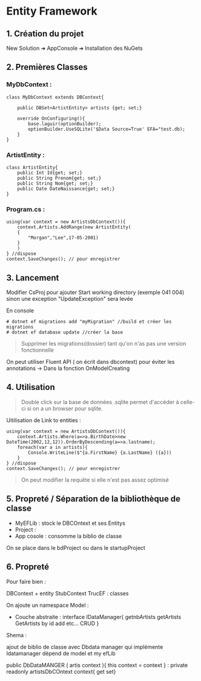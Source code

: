 # Entity Framework

## 1. Création du projet 

New Solution ➜ AppConsole ➜ Installation des NuGets

## 2. Premières Classes

### **MyDbContext :**

    class MyDbContext extends DBContext{

        public DBSet<ArtistEntity> artists {get; set;}

        override OnConfiguring(){
            base.laguir(optionBuilder);
            optionBuilder.UseSQLite('$Data Source=True' EFA="test.db);
        }
    }

### **ArtistEntity :**

    class ArtistEntity{
        public Int Id{get; set;}
        public String Prenom{get; set;}
        public String Nom{get; set;}
        public Date DateNaissance{get; set;}
    }

### **Program.cs :**

    using(var context = new ArtistsDbContext()){
        context.Artists.AddRange(new ArtistEntity(
        {
            "Morgan","Lee",17-05-2001)
        }
        )
    } //dispose
    context.SaveChanges(); // pour enregistrer

## 3. Lancement 

Modifier CsProj pour ajouter Start working directory (exemple 041 004) sinon une exception "UpdateException" sera levée

En console 

    # dotnet ef migrations add "myMigration" //build et créer les migrations
    # dotnet ef database update //créer la base 

> Supprimer les migrations(dossier) tant qu'on n'as pas une version fonctionnelle

On peut utiliser Fluent API ( on écrit dans dbcontext) pour éviter les annotations -> Dans la fonction OnModelCreating

## 4. Utilisation

> Double click sur la base de données .sqlite permet d'accéder à celle-ci si on a un browser pour sqlite.

Uitilisation de Link to entities : 

    using(var context = new ArtistsDbContext()){
        context.Artists.Where(a=>a.BirthDate>new DateTime(2002,12,12)).OrderByDescending(a=>a.lastname);
        foreach(var a in artists){
            Console.WriteLine($"{a.FirstName} {a.LastName} ({a}))
        }
    } //dispose
    context.SaveChanges(); // pour enregistrer
> On peut modifier la requête si elle n'est pas assez optimisé
## 5. Propreté / Séparation de la bibliothèque de classe 

- MyEFLib : stock le DBCOntext et ses Entitys 
- Project :  
- App cosole : consomme la biblio de classe 

On se place dans le bdProject ou dans le startupProject

## 6. Propreté 

Pour faire bien : 

DBContext + entity 
StubContext
TrucEF : classes

On ajoute un namespace Model : 
- Couche abstraite : interface IDataManager{
    getnbArtists
    getArtists
    GetArtists by id
    add 
    etc... CRUD
}

Shema : 

ajout de biblio de classe avec Dbdata manager qui implémente Idatamanager  dépend de model et my efLib

public DbDataMANGER ( artis context ){
    this context = context
}
: private readonly artistsDbCOntext context{ get set}